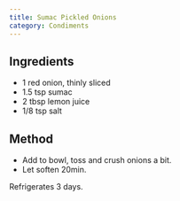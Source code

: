 ```yaml
---
title: Sumac Pickled Onions
category: Condiments
---
```


## Ingredients

- 1 red onion, thinly sliced
- 1.5 tsp sumac
- 2 tbsp lemon juice
- 1/8 tsp salt

## Method

- Add to bowl, toss and crush onions a bit. 
- Let soften 20min.

Refrigerates 3 days.
